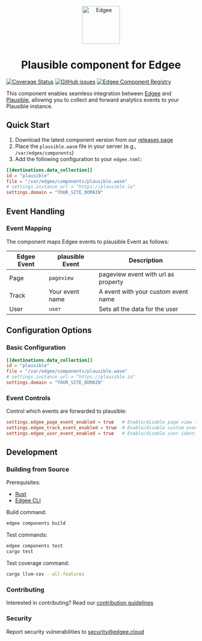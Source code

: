 <div align="center">
<p align="center">
  <a href="https://www.edgee.cloud">
    <picture>
      <source media="(prefers-color-scheme: dark)" srcset="https://cdn.edgee.cloud/img/component-dark.svg">
      <img src="https://cdn.edgee.cloud/img/component.svg" height="100" alt="Edgee">
    </picture>
  </a>
</p>
</div>

<h1 align="center">Plausible component for Edgee</h1>

[![Coverage Status](https://coveralls.io/repos/github/edgee-cloud/plausible-component/badge.svg)](https://coveralls.io/github/edgee-cloud/plausible-component)
[![GitHub issues](https://img.shields.io/github/issues/edgee-cloud/plausible-component.svg)](https://github.com/edgee-cloud/plausible-component/issues)
[![Edgee Component Registry](https://img.shields.io/badge/Edgee_Component_Registry-Public-green.svg)](https://www.edgee.cloud/edgee/plausible)


This component enables seamless integration between [Edgee](https://www.edgee.cloud) and [Plausible](https://plausible.io), allowing you to collect and forward analytics events to your Plausible instance.


## Quick Start

1. Download the latest component version from our [releases page](../../releases)
2. Place the `plausible.wasm` file in your server (e.g., `/var/edgee/components`)
3. Add the following configuration to your `edgee.toml`:

```toml
[[destinations.data_collection]]
id = "plausible"
file = "/var/edgee/components/plausible.wasm"
# settings.instance_url = "https://plausible.io"
settings.domain = "YOUR_SITE_DOMAIN"
```


## Event Handling

### Event Mapping
The component maps Edgee events to plausible Event as follows:

| Edgee Event | plausible Event | Description |
|-------------|----------------|-------------|
| Page        | `pageview` | pageview event with url as property |
| Track       | Your event name | A event with your custom event name |
| User        | `user` | Sets all the data for the user |


## Configuration Options

### Basic Configuration
```toml
[[destinations.data_collection]]
id = "plausible"
file = "/var/edgee/components/plausible.wasm"
# settings.instance_url = "https://plausible.io"
settings.domain = "YOUR_SITE_DOMAIN"
```


### Event Controls
Control which events are forwarded to plausible:
```toml
settings.edgee_page_event_enabled = true   # Enable/disable page view tracking
settings.edgee_track_event_enabled = true  # Enable/disable custom event tracking
settings.edgee_user_event_enabled = true   # Enable/disable user identification
```


## Development

### Building from Source
Prerequisites:
- [Rust](https://www.rust-lang.org/tools/install)
- [Edgee CLI](https://github.com/edgee-cloud/edgee)

Build command:
```bash
edgee components build
```

Test commands:
```bash
edgee components test
cargo test
```

Test coverage command:
```bash
cargo llvm-cov --all-features
```

### Contributing
Interested in contributing? Read our [contribution guidelines](./CONTRIBUTING.md)

### Security
Report security vulnerabilities to [security@edgee.cloud](mailto:security@edgee.cloud)
